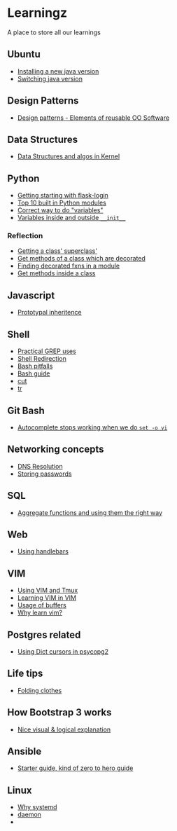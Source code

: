 Learningz
=========

A place to store all our learnings

## Ubuntu

* [Installing a new java version](http://openjdk.java.net/install/)
* [Switching java version](https://www.digitalocean.com/community/tutorials/how-to-install-java-on-ubuntu-with-apt-get)

## Design Patterns

* [Design patterns - Elements of reusable OO Software](http://www.uml.org.cn/c++/pdf/DesignPatterns.pdf)
 
## Data Structures

* [Data Structures and algos in Kernel](http://cstheory.stackexchange.com/questions/19759/core-algorithms-deployed/19773#19773)
 
## Python

* [Getting starting with flask-login](https://gist.github.com/shrayas/10004888)
* [Top 10 built in Python modules](http://www.reddit.com/r/Python/comments/28yo37/what_are_the_top_10_builtin_python_modules_that_a/)
* [Correct way to do "variables"](http://stackoverflow.com/questions/9056957/correct-way-to-define-class-variables-in-python)
* [Variables inside and outside `__init__`](http://stackoverflow.com/questions/1537202/variables-inside-and-outside-of-a-class-init-function)

### Reflection

* [Getting a class' superclass'](http://stackoverflow.com/questions/1401661/python-list-all-base-classes-in-a-hierarchy)
* [Get methods of a class which are decorated](http://stackoverflow.com/questions/5910703/howto-get-all-methods-of-a-python-class-with-given-decorator)
* [Finding decorated fxns in a module](http://stackoverflow.com/questions/2144109/find-all-decorated-functions-in-a-module)
* [Get methods inside a class](http://stackoverflow.com/questions/1911281/how-do-i-get-list-of-methods-in-a-python-class)


## Javascript

* [Prototypal inheritence](http://oli.me.uk/2013/06/01/prototypical-inheritance-done-right/)


## Shell

* [Practical GREP uses](http://www.thegeekstuff.com/2009/03/15-practical-unix-grep-command-examples/)
* [Shell Redirection](http://wiki.bash-hackers.org/howto/redirection_tutorial)
* [Bash pitfalls](http://mywiki.wooledge.org/BashPitfalls)
* [Bash guide](http://mywiki.wooledge.org/BashGuide)
* [cut](http://www.folkstalk.com/2012/02/cut-command-in-unix-linux-examples.html)
* [tr](http://www.thegeekstuff.com/2012/12/linux-tr-command/)

## Git Bash
* [Autocomplete stops working when we do `set -o vi`](http://stackoverflow.com/questions/2252183/tab-autocompletion-in-bash-vi-shell-mode)

## Networking concepts

* [DNS Resolution](http://blog.taos.com/2013/11/19/dns-resolution-a-primer/)
* [Storing passwords](https://crackstation.net/hashing-security.htm)

## SQL

* [Aggregate functions and using them the right way](http://www.looker.com/news/blog/aggregate-functions-gone-bad-and-joins-who-made-them-way)

## Web

* [Using handlebars](http://jsfiddle.net/raghothams/BQ3SD/5/)
 
## VIM

* [Using VIM and Tmux](http://www.devcasts.io/p/boost-your-productivity-with-vim-and-tmux/)
* [Learning VIM in VIM](http://nerds.weddingpartyapp.com/tech/2013/11/17/mastering-vim-in-vim/)
* [Usage of buffers](http://www.reddit.com/r/vim/comments/1ujrvg/proper_usage_of_buffers/)
* [Why learn vim?](http://www.reddit.com/r/vim/comments/1u8tbi/advice_for_those_resolving_to_learn_vim/)

## Postgres related

* [Using Dict cursors in psycopg2](http://initd.org/psycopg/docs/extras.html#dictionary-like-cursor)

## Life tips

* [Folding clothes](https://www.youtube.com/watch?feature=player_embedded&v=Ark90G_aWLM)

## How Bootstrap 3 works

* [Nice visual & logical explanation](http://www.helloerik.com/the-subtle-magic-behind-why-the-bootstrap-3-grid-works)


## Ansible

* [Starter guide, kind of zero to hero guide](https://serversforhackers.com/editions/2014/08/26/getting-started-with-ansible/)


## Linux

* [Why systemd](http://blog.jorgenschaefer.de/2014/07/why-systemd.html)
* [daemon](http://www.freedesktop.org/software/systemd/man/daemon.html)
* 
